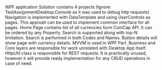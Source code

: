 WPF application
Solution contains 4 projects (Ignore TestAssignmentDesktop.Console as it was used to debug http requests)
Navigation is implemented with DataTemplate and using UserControls as pages. This approah can be used to implement common interface for all pages.
Home Page contains list of all currencies form CoinCap API. It can be ordered by any Property. 
Search is supported along with top-N limitation. Search is performed in both Codes and Names.
Button details will show page with currency details.
MVVM is used in WPF Part. Business and Core layers are responsible for work unrelated with Desktop App itself.
HttpUtil class is responsible for REST requests. It is practically unused, however it will provide ready implementation for any CRUD operations in case of need.
